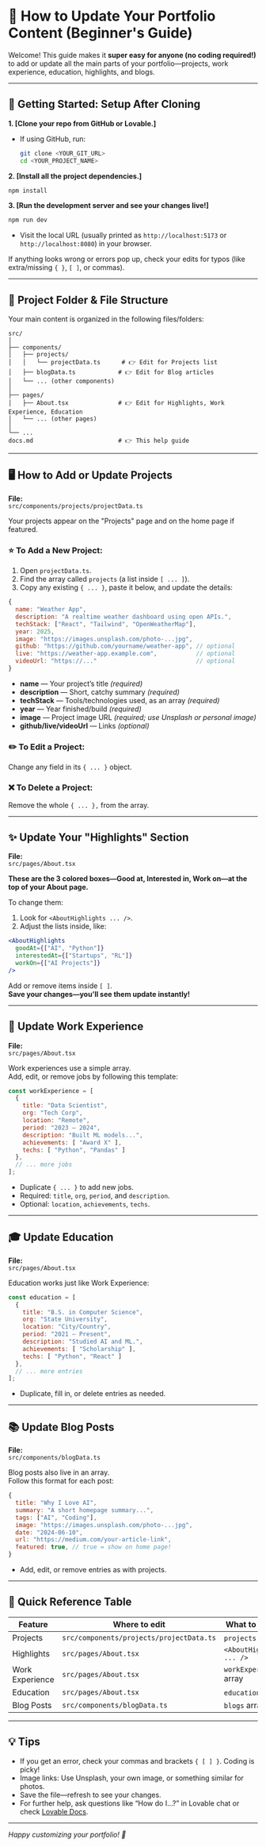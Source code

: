 
# 📝 How to Update Your Portfolio Content (Beginner's Guide)

Welcome! This guide makes it **super easy for anyone (no coding required!)** to add or update all the main parts of your portfolio—projects, work experience, education, highlights, and blogs.

---

## 🚀 Getting Started: Setup After Cloning

**1. [Clone your repo from GitHub or Lovable.]**
   - If using GitHub, run:
     ```sh
     git clone <YOUR_GIT_URL>
     cd <YOUR_PROJECT_NAME>
     ```

**2. [Install all the project dependencies.]**
   ```sh
   npm install
   ```

**3. [Run the development server and see your changes live!]**
   ```sh
   npm run dev
   ```
   - Visit the local URL (usually printed as `http://localhost:5173` or `http://localhost:8080`) in your browser.

If anything looks wrong or errors pop up, check your edits for typos (like extra/missing `{ }`, `[ ]`, or commas).

---

## 📂 Project Folder & File Structure

Your main content is organized in the following files/folders:

```
src/
│
├── components/
│   ├── projects/
│   │   └── projectData.ts      # 👉 Edit for Projects list
│   ├── blogData.ts            # 👉 Edit for Blog articles
│   └── ... (other components)
│
├── pages/
│   ├── About.tsx              # 👉 Edit for Highlights, Work Experience, Education
│   └── ... (other pages)
│
└── ...
docs.md                        # 👉 This help guide
```

---

## 🖥️ How to Add or Update Projects

**File:**  
`src/components/projects/projectData.ts`

Your projects appear on the "Projects" page and on the home page if featured.

### ⭐ To Add a New Project:
1. Open `projectData.ts`.
2. Find the array called `projects` (a list inside `[ ... ]`).
3. Copy any existing `{ ... }`, paste it below, and update the details:

```js
{
  name: "Weather App",
  description: "A realtime weather dashboard using open APIs.",
  techStack: ["React", "Tailwind", "OpenWeatherMap"],
  year: 2025,
  image: "https://images.unsplash.com/photo-...jpg",
  github: "https://github.com/yourname/weather-app", // optional
  live: "https://weather-app.example.com",           // optional
  videoUrl: "https://..."                            // optional
}
```
- **name** — Your project’s title *(required)*
- **description** — Short, catchy summary *(required)*
- **techStack** — Tools/technologies used, as an array *(required)*
- **year** — Year finished/build *(required)*
- **image** — Project image URL *(required; use Unsplash or personal image)*
- **github/live/videoUrl** — Links *(optional)*

### ✏️ To Edit a Project:
Change any field in its `{ ... }` object.

### ❌ To Delete a Project:
Remove the whole `{ ... },` from the array.

---

## ✨ Update Your "Highlights" Section

**File:**  
`src/pages/About.tsx`

**These are the 3 colored boxes—Good at, Interested in, Work on—at the top of your About page.**

To change them:
1. Look for `<AboutHighlights ... />`.
2. Adjust the lists inside, like:

```jsx
<AboutHighlights
  goodAt={["AI", "Python"]}
  interestedAt={["Startups", "RL"]}
  workOn={["AI Projects"]}
/>
```
Add or remove items inside `[ ]`.  
**Save your changes—you’ll see them update instantly!**

---

## 💼 Update Work Experience

**File:**  
`src/pages/About.tsx`

Work experiences use a simple array.  
Add, edit, or remove jobs by following this template:

```js
const workExperience = [
  {
    title: "Data Scientist",
    org: "Tech Corp",
    location: "Remote",
    period: "2023 – 2024",
    description: "Built ML models...",
    achievements: [ "Award X" ],
    techs: [ "Python", "Pandas" ]
  },
  // ... more jobs
];
```
- Duplicate `{ ... }` to add new jobs.
- Required: `title`, `org`, `period`, and `description`.
- Optional: `location`, `achievements`, `techs`.

---

## 🎓 Update Education

**File:**  
`src/pages/About.tsx`

Education works just like Work Experience:

```js
const education = [
  {
    title: "B.S. in Computer Science",
    org: "State University",
    location: "City/Country",
    period: "2021 – Present",
    description: "Studied AI and ML.",
    achievements: [ "Scholarship" ],
    techs: [ "Python", "React" ]
  },
  // ... more entries
];
```
- Duplicate, fill in, or delete entries as needed.

---

## 📚 Update Blog Posts

**File:**  
`src/components/blogData.ts`

Blog posts also live in an array.  
Follow this format for each post:

```js
{
  title: "Why I Love AI",
  summary: "A short homepage summary...",
  tags: ["AI", "Coding"],
  image: "https://images.unsplash.com/photo-...jpg",
  date: "2024-06-10",
  url: "https://medium.com/your-article-link",
  featured: true, // true = show on home page!
}
```
- Add, edit, or remove entries as with projects.

---

## 🔗 Quick Reference Table

| Feature         | Where to edit                               | What to change            |
|-----------------|---------------------------------------------|---------------------------|
| Projects        | `src/components/projects/projectData.ts`     | `projects` array          |
| Highlights      | `src/pages/About.tsx`                       | `<AboutHighlights ... />` |
| Work Experience | `src/pages/About.tsx`                       | `workExperience` array    |
| Education       | `src/pages/About.tsx`                       | `education` array         |
| Blog Posts      | `src/components/blogData.ts`                | `blogs` array             |

---

## 💡 Tips

- If you get an error, check your commas and brackets `{ [ ] }`. Coding is picky!
- Image links: Use Unsplash, your own image, or something similar for photos.
- Save the file—refresh to see your changes.
- For further help, ask questions like “How do I...?” in Lovable chat or check [Lovable Docs](https://docs.lovable.dev/).

---

_Happy customizing your portfolio! 🚀_


